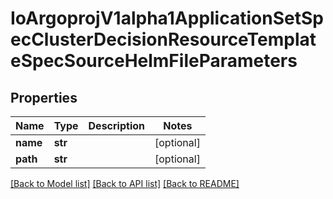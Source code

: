 # IoArgoprojV1alpha1ApplicationSetSpecClusterDecisionResourceTemplateSpecSourceHelmFileParameters

## Properties
Name | Type | Description | Notes
------------ | ------------- | ------------- | -------------
**name** | **str** |  | [optional] 
**path** | **str** |  | [optional] 

[[Back to Model list]](../README.md#documentation-for-models) [[Back to API list]](../README.md#documentation-for-api-endpoints) [[Back to README]](../README.md)


